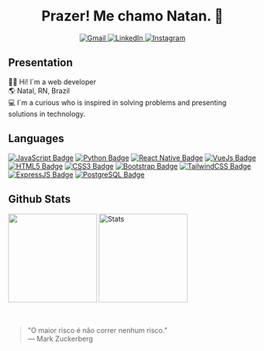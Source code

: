 <h1 align="center">Prazer! Me chamo Natan. 👋</h1>

<div align="center">
  <a href="mailto:natanbastosdemorais7@gmail.com" target="_blank">
    <img src="https://img.shields.io/badge/Gmail-rgb(10, 15, 11)?style=for-the-badge&logo=gmail&logoColor=abd200" alt="Gmail" /> 
  </a>
  <a href="https://www.linkedin.com/in/natan-bastos-454062262/" target="_blank">
    <img src="https://img.shields.io/badge/LinkedIn-0A0F0B?style=for-the-badge&logo=linkedin&logoColor=abd200" alt="LinkedIn" />
  </a>
  <a href="https://www.instagram.com/natan_mrs/" target="_blank">
    <img src="https://img.shields.io/badge/Instagram-rgb(10, 15, 11)?style=for-the-badge&logo=instagram&logoColor=abd200" alt="Instagram" />
  </a>
</div>


## Presentation

👨‍💻 Hi! I´m a web developer
<br>
🌎 Natal, RN, Brazil
<br>
💻 I´m a curious who is inspired in solving problems and presenting solutions in technology. 


## Languages

[![JavaScript Badge](https://img.shields.io/badge/-Javascript-0A0F0B?textColor=white&logo=javascript&logoColor=68b587&style=for-the-badge)](https://img.shields.io/badge/-Javascript-yellow?textColor=white&logo=javascript&logoColor=white&style=for-the-badge)
[![Python Badge](https://img.shields.io/badge/-Python-0A0F0B?textColor=white&logo=python&logoColor=68b587&style=for-the-badge)](https://img.shields.io/badge/-Python-yellow?textColor=white&logo=python&logoColor=white&style=for-the-badge)
[![React Native Badge](https://img.shields.io/badge/-React%20Native-0A0F0B?logo=react&logoColor=68b587&style=for-the-badge)](https://img.shields.io/badge/-React%20Native-00ECFF?logo=react&logoColor=white&style=for-the-badge)
[![VueJs Badge](https://img.shields.io/badge/-Vue.js-0A0F0B?logo=vue.js&logoColor=68b587&style=for-the-badge)](https://img.shields.io/badge/-Vue.js-42B883?logo=vue.js&logoColor=white&style=for-the-badge)
[![HTML5 Badge](https://img.shields.io/badge/-HTML5-0A0F0B?logo=html5&logoColor=68b587&style=for-the-badge)](https://img.shields.io/badge/-HTML5-orange?logo=html5&logoColor=white&style=for-the-badge)
[![CSS3 Badge](https://img.shields.io/badge/-CSS3-0A0F0B?logo=css3&logoColor=68b587&style=for-the-badge)](https://img.shields.io/badge/-CSS3-5188FE?logo=css3&logoColor=white&style=for-the-badge)
[![Bootstrap Badge](https://img.shields.io/badge/-Bootstrap-0A0F0B?logo=bootstrap&logoColor=68b587&style=for-the-badge)](https://img.shields.io/badge/-Bootstrap-7952B3?logo=bootstrap&logoColor=white&style=for-the-badge)
[![TailwindCSS Badge](https://img.shields.io/badge/-TailwindCSS-0A0F0B?logo=tailwindcss&logoColor=68b587&style=for-the-badge)](https://img.shields.io/badge/-TailwindCSS-38B2AC?logo=tailwindcss&logoColor=white&style=for-the-badge)
[![ExpressJS Badge](https://img.shields.io/badge/-Express.js-0A0F0B?logo=express&logoColor=68b587&style=for-the-badge)](https://img.shields.io/badge/-Express.js-000000?logo=express&logoColor=white&style=for-the-badge)
[![PostgreSQL Badge](https://img.shields.io/badge/-PostgreSQL-0A0F0B?logo=postgresql&logoColor=68b587&style=for-the-badge)](https://img.shields.io/badge/-PostgreSQL-336791?logo=postgresql&logoColor=white&style=for-the-badge)


## Github Stats

<p align="left">
  <img height="180em" src="https://github-readme-stats.vercel.app/api/top-langs/?username=natanmorais23&layout=compact&theme=merko" "Top Languages"/>
  <img height="180em" src="https://github-readme-stats.vercel.app/api?username=natanmorais23&show_icons=true&theme=merko" alt="Stats"/>
</p>

<br>

> "O maior risco é não correr nenhum risco."  
> — Mark Zuckerberg

